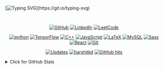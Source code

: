 ###

[![Typing SVG](https://readme-typing-svg.herokuapp.com?color=%23000000&size=40&center=true&vCenter=true&width=1300&height=100&lines=Salut%2C+I'm+Harshit+Dave.;Nice+to+meet+you.)](https://git.io/typing-svg)

</br>

<p align="center">
    <a href="https://github.com/harshitkd" target="_blank"><img alt="GitHub" src="https://img.shields.io/badge/-@harshitkd-181717?style=flat-square&logo=GitHub&logoColor=white"></a>
    <a href="https://www.linkedin.com/in/harshit-dave/" target="_blank"><img alt="LinkedIn" src="https://img.shields.io/badge/-LinkedIn-0077B5?style=flat-square&logo=Linkedin&logoColor=white"></a>
    <a href="https://leetcode.com/harshit_dave/" target="_blank"><img alt="LeetCode" src="https://img.shields.io/badge/-Leetcode-F0E68C?style=flat-square&logo=LeetCode&logoColor=black"></a>
</p>

<p align="center">
    <a href="#" target="_blank"><img alt="python" src="https://img.shields.io/badge/-python-3776AB?style=flat-square&logo=Python&logoColor=white"></a>
    <a href="#" target="_blank"><img alt="TensorFlow" src="https://img.shields.io/badge/-TensorFlow-FF8C00?style=flat-square&logo=TensorFLow&logoColor=white"></a>
    <a href="#" target="_blank"><img alt="C++" src="https://img.shields.io/badge/-C%2B%2B-00599C?style=flat-square&logo=C%2B%2B&logoColor=white"></a>
    <a href="#" target="_blank"><img alt="JavaScript" src="https://img.shields.io/badge/-JavaScript-FFD700?style=flat-square&logo=JavaScript&logoColor=black"></a>
    <a href="#" target="_blank"><img alt="LaTeX" src="https://img.shields.io/badge/-Django-006400?style=flat-square&logo=Django&logoColor=white"></a>
    <a href="#" target="_blank"><img alt="MySQL" src="https://img.shields.io/badge/-MySQL-0076A8?style=flat-square&logo=MySQL&logoColor=white"></a>
    <a href="#" target="_blank"><img alt="Sass" src="https://img.shields.io/badge/-Sass-FF1493?style=flat-square&logo=Sass&logoColor=white"></a>
    <a href="#" target="_blank"><img alt="React" src="https://img.shields.io/badge/-React-00599C?style=flat-square&logo=React&logoColor=white"></a>
    <a href="#" target="_blank"><img alt="Git" src="https://img.shields.io/badge/-Git-FF8C00?style=flat-square&logo=git&logoColor=white"></a>
</p>

<p align="center">
    <a href="https://github.com/harshitkd?tab=followers" target="_blank"><img alt="Updates" src="https://img.shields.io/badge/--000000?style=flat-square&logo=RSS&logoColor=white"></a>
    <a href="https://github.com/harshitkd" target="_blank"><img alt="harshitkd" src="https://badges.pufler.dev/visits/harshitkd/harshitkd?logo=GitHub&label=visits&color=success&logoColor=white&style=flat-square"/></a>
    <!--<a href="https://github.com/alwinw" target="_blank"><img alt="profile hits" src="https://img.shields.io/jsdelivr/gh/hw/alwinw/alwinw?label=hits&style=flat-square"></a>-->
    <a href="https://github.com/harshitkd/harshitkd" target="_blank"><img alt="GitHub hits" src="https://img.shields.io/github/last-commit/harshitkd/harshitkd?label=profile%20updated&style=flat-square"></a>
</p>

<details>
<summary>Click for GitHub Stats</summary>
<p align="center">
    <img alt = "GitHub Stats" src="https://github-readme-stats.vercel.app/api?username=harshitkd&show_icons=true&hide=issues&icon_color=000000&hide_border=true&title_color=5391FE&text_color=555">
    <br>
    <img alt = "Top Language" src="https://github-readme-stats.vercel.app/api/top-langs/?username=harshitkd&hide=html,&hide_border=true&title_color=5391FE&text_color=555"
</p>
</details>
